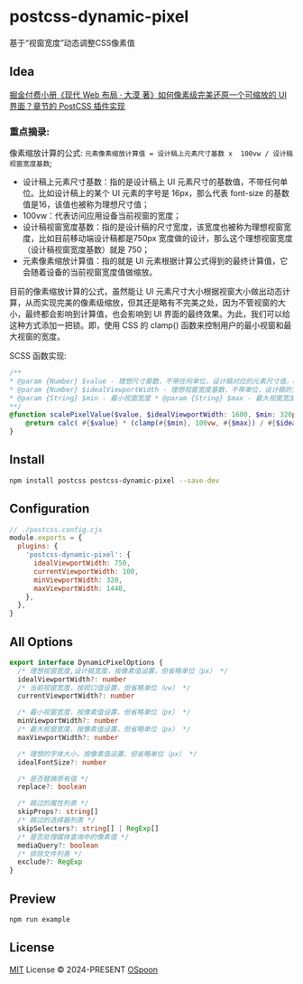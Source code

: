 # postcss-dynamic-pixel

基于“视窗宽度”动态调整CSS像素值

## Idea

[掘金付费小册《现代 Web 布局 · 大漠 著》如何像素级完美还原一个可缩放的 UI 界面？章节的 PostCSS 插件实现](https://juejin.cn/book/7161370789680250917/section/7165496907714789407#heading-14)

### 重点摘录:

像素缩放计算的公式: `元素像素缩放计算值 = 设计稿上元素尺寸基数 x  100vw / 设计稿视窗宽度基数`;

* 设计稿上元素尺寸基数：指的是设计稿上 UI 元素尺寸的基数值，不带任何单位。比如设计稿上的某个 UI 元素的字号是 16px，那么代表 font-size 的基数值是16，该值也被称为理想尺寸值；
* 100vw：代表访问应用设备当前视窗的宽度；
* 设计稿视窗宽度基数：指的是设计稿的尺寸宽度，该宽度也被称为理想视窗宽度，比如目前移动端设计稿都是750px 宽度做的设计，那么这个理想视窗宽度（设计稿视窗宽度基数）就是 750；
* 元素像素缩放计算值：指的就是 UI 元素根据计算公式得到的最终计算值，它会随着设备的当前视窗宽度值做缩放。

目前的像素缩放计算的公式，虽然能让 UI 元素尺寸大小根据视窗大小做出动态计算，从而实现完美的像素级缩放，但其还是略有不完美之处，因为不管视窗的大小，最终都会影响到计算值，也会影响到 UI 界面的最终效果。为此，我们可以给这种方式添加一把锁。即，使用 CSS 的 clamp() 函数来控制用户的最小视窗和最大视窗的宽度。

SCSS 函数实现:

```scss
/** 
* @param {Number} $value - 理想尺寸基数，不带任何单位，设计稿对应的元素尺寸值，eg 设计稿元素宽度是500，$value = 500 
* @param {Number} $idealViewportWidth - 理想视窗宽度基数，不带单位，设计稿的宽度 
* @param {String} $min - 最小视窗宽度 * @param {String} $max - 最大视窗宽度 
**/
@function scalePixelValue($value, $idealViewportWidth: 1600, $min: 320px, $max: 3480px) { 
    @return calc( #{$value} * (clamp(#{$min}, 100vw, #{$max}) / #{$idealViewportWidth})) 
}
```

## Install

```bash
npm install postcss postcss-dynamic-pixel --save-dev
```

## Configuration

```JavaScript
// ./postcss.config.cjs
module.exports = {
  plugins: {
    'postcss-dynamic-pixel': {
      idealViewportWidth: 750,
      currentViewportWidth: 100,
      minViewportWidth: 320,
      maxViewportWidth: 1440,
    },
  },
}
```

## All Options

```typescript
export interface DynamicPixelOptions {
  /* 理想视窗宽度,设计稿宽度，按像素值设置，但省略单位（px） */
  idealViewportWidth?: number
  /* 当前视窗宽度，按视口值设置，但省略单位（vw） */
  currentViewportWidth?: number

  /* 最小视窗宽度，按像素值设置，但省略单位（px） */
  minViewportWidth?: number
  /* 最大视窗宽度，按像素值设置，但省略单位（px） */
  maxViewportWidth?: number

  /* 理想的字体大小，按像素值设置，但省略单位（px） */
  idealFontSize?: number

  /* 是否替换原有值 */
  replace?: boolean

  /* 跳过的属性列表 */
  skipProps?: string[]
  /* 跳过的选择器列表 */
  skipSelectors?: string[] | RegExp[]
  /* 是否处理媒体查询中的像素值 */
  mediaQuery?: boolean
  /* 排除文件列表 */
  exclude?: RegExp
}
```

## Preview

```bash
npm run example
```

## License

[MIT](./LICENSE) License © 2024-PRESENT [OSpoon](https://github.com/OSpoon)
